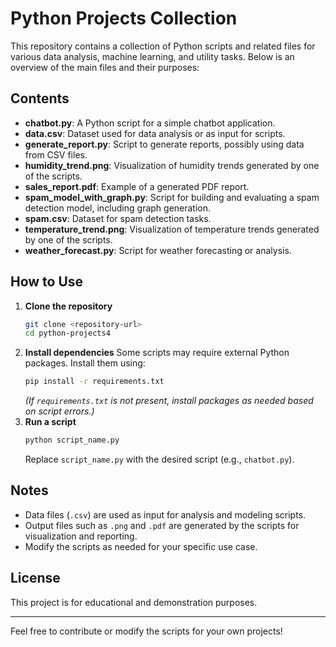 # Python Projects Collection

This repository contains a collection of Python scripts and related files for various data analysis, machine learning, and utility tasks. Below is an overview of the main files and their purposes:

## Contents

- **chatbot.py**: A Python script for a simple chatbot application.
- **data.csv**: Dataset used for data analysis or as input for scripts.
- **generate_report.py**: Script to generate reports, possibly using data from CSV files.
- **humidity_trend.png**: Visualization of humidity trends generated by one of the scripts.
- **sales_report.pdf**: Example of a generated PDF report.
- **spam_model_with_graph.py**: Script for building and evaluating a spam detection model, including graph generation.
- **spam.csv**: Dataset for spam detection tasks.
- **temperature_trend.png**: Visualization of temperature trends generated by one of the scripts.
- **weather_forecast.py**: Script for weather forecasting or analysis.

## How to Use

1. **Clone the repository**
   ```sh
   git clone <repository-url>
   cd python-projects4
   ```
2. **Install dependencies**
   Some scripts may require external Python packages. Install them using:
   ```sh
   pip install -r requirements.txt
   ```
   *(If `requirements.txt` is not present, install packages as needed based on script errors.)*
3. **Run a script**
   ```sh
   python script_name.py
   ```
   Replace `script_name.py` with the desired script (e.g., `chatbot.py`).

## Notes
- Data files (`.csv`) are used as input for analysis and modeling scripts.
- Output files such as `.png` and `.pdf` are generated by the scripts for visualization and reporting.
- Modify the scripts as needed for your specific use case.

## License
This project is for educational and demonstration purposes.

---
Feel free to contribute or modify the scripts for your own projects!
